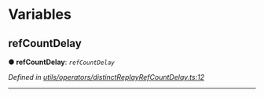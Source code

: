 

# Variables

<a id="refcountdelay"></a>

##  refCountDelay

**● refCountDelay**: *`refCountDelay`*

*Defined in [utils/operators/distinctReplayRefCountDelay.ts:12](https://github.com/paritytech/js-libs/blob/e2ec3f1/packages/light.js/src/utils/operators/distinctReplayRefCountDelay.ts#L12)*

___

